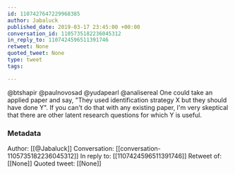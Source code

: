 ```yaml
---
id: 1107427647229968385
author: Jabaluck
published_date: 2019-03-17 23:45:00 +00:00
conversation_id: 1105735182236045312
in_reply_to: 1107424596511391746
retweet: None
quoted_tweet: None
type: tweet
tags:

---
```


@btshapir @paulnovosad @yudapearl @analisereal One could take an applied paper and say, "They used identification strategy X but they should have done Y". If you can't do that with any existing paper, I'm very skeptical that there are other latent research questions for which Y is useful.

### Metadata

Author: [[@Jabaluck]]
Conversation: [[conversation-1105735182236045312]]
In reply to: [[1107424596511391746]]
Retweet of: [[None]]
Quoted tweet: [[None]]
